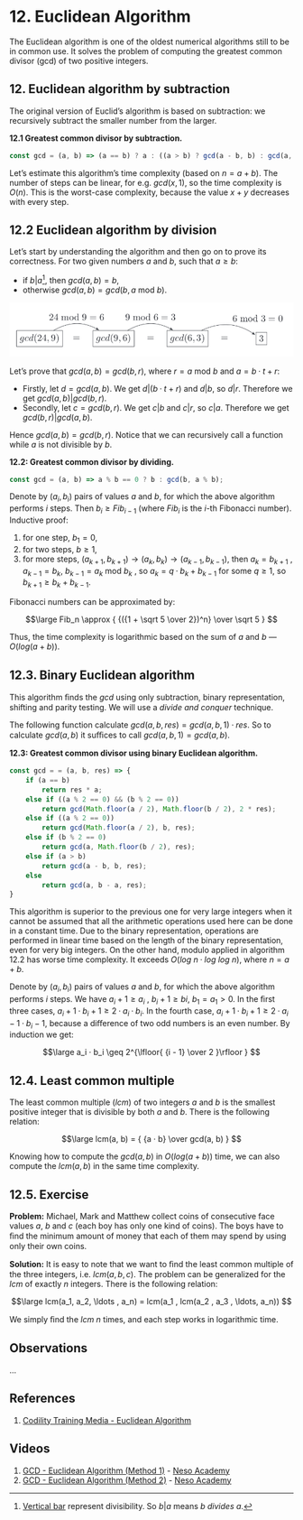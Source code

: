 # 12. Euclidean Algorithm

The Euclidean algorithm is one of the oldest numerical algorithms still to be in common use. It solves the problem of computing the greatest common divisor (gcd) of two positive integers.

## 12. Euclidean algorithm by subtraction

The original version of Euclid’s algorithm is based on subtraction: we recursively subtract the smaller number from the larger.

**12.1 Greatest common divisor by subtraction.**
```js
const gcd = (a, b) => (a == b) ? a : ((a > b) ? gcd(a - b, b) : gcd(a, b - a));
```

Let’s estimate this algorithm’s time complexity (based on $n = a + b$). The number of steps can be linear, for e.g. $gcd(x, 1)$, so the time complexity is $O(n)$. This is the worst-case complexity, because the value $x + y$ decreases with every step.

## 12.2 Euclidean algorithm by division

Let’s start by understanding the algorithm and then go on to prove its correctness. For two given numbers $a$ and $b$, such that $a \geq b$:

- if $b | a$[^1], then $gcd(a, b) = b$,
- otherwise $gcd(a, b) = gcd(b, a\text{ mod }b)$.

![Progression of GCD](/.attachments/gcd-progression.png)

Let’s prove that $gcd(a, b) = gcd(b, r)$, where $r = a$ mod $b$ and $a = b · t + r$:

- Firstly, let $d = gcd(a, b)$. We get $d | (b · t + r)$ and $d | b$, so $d | r$. Therefore we get $gcd(a, b) | gcd(b, r)$.
- Secondly, let $c = gcd(b, r)$. We get $c | b$ and $c | r$, so $c | a$. Therefore we get $gcd(b, r) | gcd(a, b)$.

Hence $gcd(a, b) = gcd(b, r)$. Notice that we can recursively call a function while $a$ is not divisible by $b$.

**12.2: Greatest common divisor by dividing.**
```js
const gcd = (a, b) => a % b == 0 ? b : gcd(b, a % b);
```

Denote by $(a_i , b_i)$ pairs of values $a$ and $b$, for which the above algorithm performs $i$ steps. Then $b_i \geq Fib_{i − 1}$ (where $Fib_i$ is the $i$-th Fibonacci number). Inductive proof:

1. for one step, $b_1 = 0$,
2. for two steps, $b \geq 1$,
3. for more steps, $(a_{k + 1} , b_{k + 1}) → (a_k , b_k ) → (a_{k − 1} , b_{k − 1} )$, then $a_k = b_{k + 1}$ , $a_{k − 1} = b_k$,
$b_{k − 1} = a_k$ mod $b_k$ , so $a_k = q · b_k + b_{k − 1}$ for some $q \geq 1$, so $b_{k + 1} \geq b_k + b_{k − 1}$.

Fibonacci numbers can be approximated by:

$$\large
Fib_n \approx { {({1 + \sqrt 5 \over 2})^n} \over \sqrt 5 }
$$

Thus, the time complexity is logarithmic based on the sum of $a$ and $b$ — $O(log(a + b))$.

## 12.3. Binary Euclidean algorithm

This algorithm ﬁnds the $gcd$ using only subtraction, binary representation, shifting and parity testing. We will use a _divide and conquer_ technique.

The following function calculate $gcd(a, b, res) = gcd(a, b, 1) · res$. So to calculate $gcd(a, b)$ it suﬃces to call $gcd(a, b, 1) = gcd(a, b)$.

**12.3: Greatest common divisor using binary Euclidean algorithm.**
```js
const gcd = = (a, b, res) => {
    if (a == b)
        return res * a;
    else if ((a % 2 == 0) && (b % 2 == 0))
        return gcd(Math.floor(a / 2), Math.floor(b / 2), 2 * res);
    else if ((a % 2 == 0))
        return gcd(Math.floor(a / 2), b, res);
    else if (b % 2 == 0)
        return gcd(a, Math.floor(b / 2), res);
    else if (a > b)
        return gcd(a - b, b, res);
    else
        return gcd(a, b - a, res);
}
```

This algorithm is superior to the previous one for very large integers when it cannot be assumed that all the arithmetic operations used here can be done in a constant time. Due to the binary representation, operations are performed in linear time based on the length of the binary representation, even for very big integers. On the other hand, modulo applied in algorithm 12.2 has worse time complexity. It exceeds $O(log\text{ }n · log\text{ }log\text{ }n)$, where $n = a + b$.

Denote by $(a_i , b_i)$ pairs of values $a$ and $b$, for which the above algorithm performs $i$ steps. We have $a_i + 1 \geq a_i$ , $b_i + 1 \geq bi$, $b_1 = a_1 > 0$. In the ﬁrst three cases, $a_i + 1 · b_i + 1 \geq 2 · a_i · b_i$. In the fourth case, $a_i + 1 · b_i + 1 \geq 2 · a_i − 1 · b_i − 1$, because a diﬀerence of two odd numbers is an even number. By induction we get:

$$\large
a_i · b_i \geq 2^{\lfloor{ {i - 1} \over 2 }\rfloor }
$$

## 12.4. Least common multiple

The least common multiple $(lcm)$ of two integers $a$ and $b$ is the smallest positive integer that is divisible by both $a$ and $b$. There is the following relation:

$$\large
lcm(a, b) = { {a · b} \over gcd(a, b) }
$$

Knowing how to compute the $gcd(a, b)$ in $O(log(a+b))$ time, we can also compute the $lcm(a, b)$ in the same time complexity.

## 12.5. Exercise

**Problem:** Michael, Mark and Matthew collect coins of consecutive face values $a$, $b$ and $c$ (each boy has only one kind of coins). The boys have to ﬁnd the minimum amount of money that each of them may spend by using only their own coins.

**Solution:** It is easy to note that we want to ﬁnd the least common multiple of the three integers, i.e. $lcm(a, b, c)$. The problem can be generalized for the $lcm$ of exactly $n$ integers. There is the following relation:

$$\large
lcm(a_1, a_2, \ldots , a_n) = lcm(a_1 , lcm(a_2 , a_3 , \ldots, a_n))
$$

We simply ﬁnd the $lcm$ $n$ times, and each step works in logarithmic time.

## Observations

...

## References

1. [Codility Training Media - Euclidean Algorithm](https://codility.com/media/train/10-Gcd.pdf)

## Videos

1. [GCD - Euclidean Algorithm (Method 1)](https://youtu.be/yHwneN6zJmU) - [Neso Academy](https://www.youtube.com/@nesoacademy)
2. [GCD - Euclidean Algorithm (Method 2)](https://youtu.be/svBx8u5bMEg) - [Neso Academy](https://www.youtube.com/@nesoacademy)

[^1]: [Vertical bar](https://en.wikipedia.org/wiki/Vertical_bar) represent divisibility. So $b | a$ means _b divides a_.